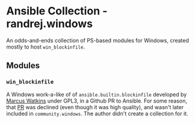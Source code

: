 # Ansible Collection - randrej.windows

An odds-and-ends collection of PS-based modules for Windows, created mostly to
host `win_blockinfile`.


## Modules

### `win_blockinfile`

A Windows work-a-like of of `ansible.builtin.blockinfile` developed by [Marcus
Watkins](https://github.com/marwatk) under GPL3, in a Github PR to Ansible.
For some reason, that
[PR](https://github.com/ansible/ansible/pull/52586) was declined (even though
it was high quality), and wasn't later included in `community.windows`.
The author didn't create a collection for it.
